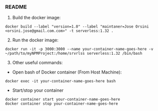 ### README

1. Build the docker image:

```
docker build --label "version=1.0" --label "maintaner=Jose Orsini <orsini.jose@gmail.com.com>" -t serverless:1.32 .
```

2. Run the docker image:

```
docker run -it -p 3000:3000 --name your-container-name-goes-here -v ~/path/to/myNPMProject:/home/srvrlss serverless:1.32 /bin/bash
```

3. Other useful commands:

- Open bash of Docker container (From Host Machine):

```
docker exec -it your-container-name-goes-here bash
```

- Start/stop your container

```
docker container start your-container-name-goes-here
docker container stop your-container-name-goes-here
```